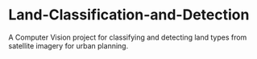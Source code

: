 # Land-Classification-and-Detection
A Computer Vision project for classifying and detecting land types from satellite imagery for urban planning.
